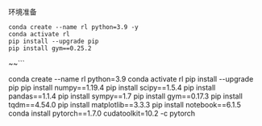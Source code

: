 环境准备

```
conda create --name rl python=3.9 -y
conda activate rl
pip install --upgrade pip
pip install gym==0.25.2
```

~~```

conda create --name rl python=3.9
conda activate rl
pip install --upgrade pip
pip install numpy==1.19.4
pip install scipy==1.5.4
pip install pandas==1.1.4
pip install sympy==1.7
pip install gym==0.17.3
pip install tqdm==4.54.0
pip install matplotlib==3.3.3
pip install notebook==6.1.5
conda install pytorch==1.7.0 cudatoolkit=10.2 -c pytorch
```~~

